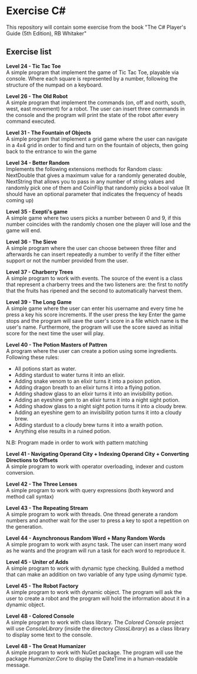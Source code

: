 # Exercise C\# 

This repository will contain some exercise from the book "The C# Player's Guide (5th Edition), RB Whitaker"


## Exercise list

**Level 24 - Tic Tac Toe**<br/>
A simple program that implement the game of Tic Tac Toe, playable via console. Where each square is represented by a number, following the structure of the numpad on a keyboard.

**Level 26 - The Old Robot**<br/>
A simple program that implement the commands (on, off and north, south, west, east movement) for a robot. The user can insert three commands in the console and the program will print the state of the robot after every command executed.

**Level 31 - The Fountain of Objects**<br/>
A simple program that implement a grid game where the user can navigate in a 4x4 grid in order to find and turn on the fountain of objects, then going back to the entrance to win the game

**Level 34 - Better Random**<br/>
Implements the following extensions methods for Random class: NextDouble that gives a maximum value for a randomly generated double, NextString that allows you to pass in any number of string values and randomly pick one of them and CoinFlip that randomly picks a bool value (It should have an optional parameter that indicates the frequency of heads coming up)

**Level 35 - Exepti's game**<br/>
A simple game where two users picks a number between 0 and 9, if this number coincides with the randomly chosen one the player will lose and the game will end.

**Level 36 - The Sieve**<br/>
A simple program where the user can choose between three filter and afterwards he can insert repeatedly a number to verify if the filter either support or not the number provided from the user.

**Level 37 - Charberry Trees**<br/>
A simple program to work with events. The source of the event is a class that represent a charberry trees and the two listeners are: the first to notify that the fruits has ripened and the second to automatically harvest them.

**Level 39 - The Long Game**<br/>
A simple game where the user can enter his username and every time he press a key his score increments. If the user press the key Enter the game stops and the program will save the user's score in a file which name is the user's name. Furthermore, the program will use the score saved as initial score for the next time the user will play.

**Level 40 - The Potion Masters of Pattren**<br/>
A program where the user can create a potion using some ingredients. Following these rules:
* All potions start as water. 
* Adding stardust to water turns it into an elixir. 
* Adding snake venom to an elixir turns it into a poison potion. 
* Adding dragon breath to an elixir turns it into a flying potion. 
* Adding shadow glass to an elixir turns it into an invisibility potion. 
* Adding an eyeshine gem to an elixir turns it into a night sight potion.
* Adding shadow glass to a night sight potion turns it into a cloudy brew. 
* Adding an eyeshine gem to an invisibility potion turns it into a cloudy brew. 
* Adding stardust to a cloudy brew turns it into a wraith potion. 
* Anything else results in a ruined potion.

N.B: Program made in order to work with pattern matching

**Level 41 - Navigating Operand City + Indexing Operand City + Converting Directions to Offsets**<br/>
A simple program to work with operator overloading, indexer and custom conversion.

**Level 42 - The Three Lenses**<br/>
A simple program to work with query expressions (both keyword and method call syntax)

**Level 43 - The Repeating Stream**<br/>
A simple program to work with threads. One thread generate a random numbers and another wait for the user to press a key to spot a repetition on the generation.

**Level 44 - Asynchronous Random Word + Many Random Words**<br/>
A simple program to work with async task. The user can insert many word as he wants and the program will run a task for each word to reproduce it. 

**Level 45 - Uniter of Adds**<br/>
A simple program to work with dynamic type checking. Builded a method that can make an addition on two variable of any type using *dynamic* type. 

**Level 45 - The Robot Factory**<br/>
A simple program to work with dynamic object. The program will ask the user to create a robot and the program will hold the information about it in a dynamic object. 

**Level 48 - Colored Console**<br/>
A simple program to work with class library. The *Colored Console* project will use *ConsoleLibrary* (inside the directory *ClassLibrary*) as a class library to display some text to the console.

**Level 48 - The Great Humanizer**<br/>
A simple program to work with NuGet package. The program will use the package *Humanizer.Core* to display the DateTime in a human-readable message.